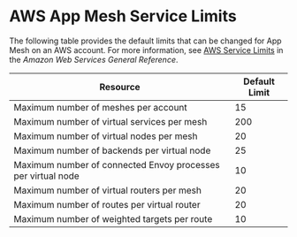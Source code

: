 # AWS App Mesh Service Limits<a name="service_limits"></a>

The following table provides the default limits that can be changed for App Mesh on an AWS account\. For more information, see [AWS Service Limits](https://docs.aws.amazon.com/general/latest/gr/aws_service_limits.html) in the *Amazon Web Services General Reference*\.


| Resource | Default Limit | 
| --- | --- | 
| Maximum number of meshes per account | 15 | 
| Maximum number of virtual services per mesh | 200 | 
| Maximum number of virtual nodes per mesh | 20 | 
| Maximum number of backends per virtual node | 25 | 
| Maximum number of connected Envoy processes per virtual node | 10 | 
| Maximum number of virtual routers per mesh | 20 | 
| Maximum number of routes per virtual router | 20 | 
| Maximum number of weighted targets per route | 10 | 